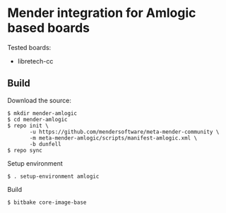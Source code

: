# Mender integration for Amlogic based boards

Tested boards:

 - libretech-cc

## Build

Download the source:

    $ mkdir mender-amlogic
    $ cd mender-amlogic
    $ repo init \
           -u https://github.com/mendersoftware/meta-mender-community \
           -m meta-mender-amlogic/scripts/manifest-amlogic.xml \
           -b dunfell
    $ repo sync

Setup environment

    $ . setup-environment amlogic

Build

    $ bitbake core-image-base
